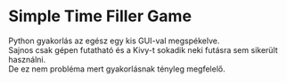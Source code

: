 <h1>Simple Time Filler Game</h1>
<p>Python gyakorlás az egész egy kis GUI-val megspékelve.<br>
Sajnos csak gépen futatható és a Kivy-t sokadik neki futásra sem sikerült használni.<br>
De ez nem probléma mert gyakorlásnak tényleg megfelelő.</p>
